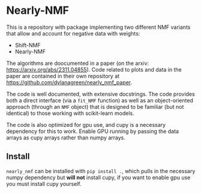 # Nearly-NMF

This is a repository with package implementing two different NMF variants that allow and account for negative data with weights:

- Shift-NMF
- Nearly-NMF

The algorithms are doocumented in a paper (on the arxiv: https://arxiv.org/abs/2311.04855). Code related to plots and data in the paper are contained in their own repository at https://github.com/dylanagreen/nearly_nmf_paper.

The code is well documented, with extensive docstrings. The code provides both a direct interface (via a `fit_NMF` function) as well as an object-oriented approach (through an `NMF` object) that is designed to be familiar (but not identical) to those working with scikit-learn models.

The code is also optimized for gpu use, and cupy is a necessary dependency for this to work. Enable GPU running by passing the data arrays as cupy arrays rather than numpy arrays.

## Install
`nearly_nmf` can be installed with `pip install .`, which pulls in the necessary numpy dependency but **will not** install cupy, if you want to enable gpu use you must install cupy yourself. 
